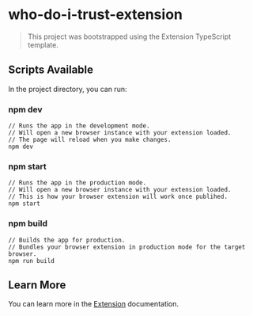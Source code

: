 # who-do-i-trust-extension

> This project was bootstrapped using the Extension TypeScript template.

## Scripts Available

In the project directory, you can run:

### npm dev

```
// Runs the app in the development mode.
// Will open a new browser instance with your extension loaded.
// The page will reload when you make changes.
npm dev
```

### npm start

```
// Runs the app in the production mode.
// Will open a new browser instance with your extension loaded.
// This is how your browser extension will work once publihed.
npm start
```

### npm build

```
// Builds the app for production.
// Bundles your browser extension in production mode for the target browser.
npm run build
```

## Learn More

You can learn more in the [Extension](https://extension.js.org) documentation.
